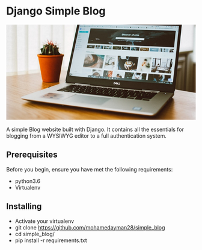 # Django Simple Blog

![image](https://raw.githubusercontent.com/mohamedayman28/simple_blog/master/github_simple_blog.jpg)

A simple Blog website built with Django. It contains all the essentials for blogging from a WYSIWYG editor to a full authentication system.

## Prerequisites
Before you begin, ensure you have met the following requirements:
- python3.6
- Virtualenv

## Installing
- Activate your virtualenv
- git clone https://github.com/mohamedayman28/simple_blog
- cd simple_blog/
- pip install -r requirements.txt
